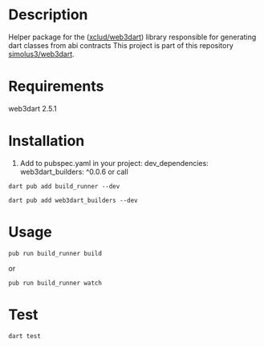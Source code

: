 # Description

Helper package for the ([xclud/web3dart](https://github.com/xclud/web3dart)) library responsible for generating dart classes from abi contracts
This project is part of this repository [simolus3/web3dart](https://github.com/simolus3/web3dart).


# Requirements

web3dart 2.5.1

# Installation

1. Add to pubspec.yaml in your project: dev_dependencies: web3dart_builders: ^0.0.6 or call

```shell
dart pub add build_runner --dev
```
    
```shell
dart pub add web3dart_builders --dev
```

# Usage
```shell
pub run build_runner build
```

or
```shell
pub run build_runner watch
```

# Test
```shell
dart test
```
